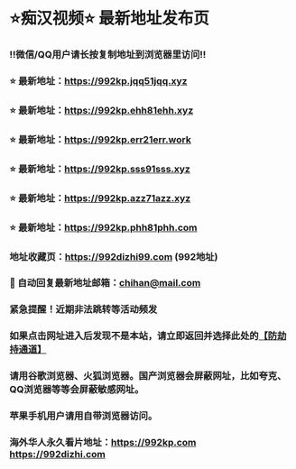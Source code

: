 # ⭐️痴汉视频⭐️ 最新地址发布页

### ‼️微信/QQ用户请长按复制地址到浏览器里访问‼️

### ⭐️ 最新地址：https://992kp.jqq51jqq.xyz

### ⭐️ 最新地址：https://992kp.ehh81ehh.xyz

### ⭐️ 最新地址：https://992kp.err21err.work

### ⭐️ 最新地址：https://992kp.sss91sss.xyz

### ⭐️ 最新地址：https://992kp.azz71azz.xyz

### ⭐️ 最新地址：https://992kp.phh81phh.com



### 地址收藏页：https://992dizhi99.com (992地址)
### 📧 自动回复最新地址邮箱：chihan@mail.com
### 紧急提醒！近期非法跳转等活动频发
### 如果点击网址进入后发现不是本站，请立即返回并选择此处的[【防劫持通道】](https://23.224.130.222:7583)
### 请用谷歌浏览器、火狐浏览器。国产浏览器会屏蔽网址，比如夸克、QQ浏览器等等会屏蔽敏感网址。
### 苹果手机用户请用自带浏览器访问。
### 海外华人永久看片地址：https://992kp.com  https://992dizhi.com
